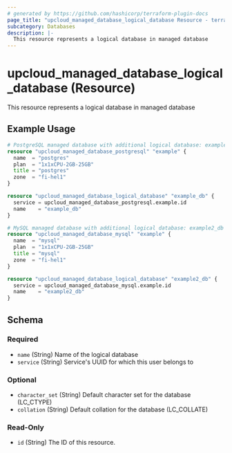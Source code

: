 ```yaml
---
# generated by https://github.com/hashicorp/terraform-plugin-docs
page_title: "upcloud_managed_database_logical_database Resource - terraform-provider-upcloud"
subcategory: Databases
description: |-
  This resource represents a logical database in managed database
---
```


# upcloud_managed_database_logical_database (Resource)

This resource represents a logical database in managed database

## Example Usage

```terraform
# PostgreSQL managed database with additional logical database: example_db 
resource "upcloud_managed_database_postgresql" "example" {
  name  = "postgres"
  plan  = "1x1xCPU-2GB-25GB"
  title = "postgres"
  zone  = "fi-hel1"
}

resource "upcloud_managed_database_logical_database" "example_db" {
  service = upcloud_managed_database_postgresql.example.id
  name    = "example_db"
}

# MySQL managed database with additional logical database: example2_db 
resource "upcloud_managed_database_mysql" "example" {
  name  = "mysql"
  plan  = "1x1xCPU-2GB-25GB"
  title = "mysql"
  zone  = "fi-hel1"
}

resource "upcloud_managed_database_logical_database" "example2_db" {
  service = upcloud_managed_database_mysql.example.id
  name    = "example2_db"
}
```

<!-- schema generated by tfplugindocs -->
## Schema

### Required

- `name` (String) Name of the logical database
- `service` (String) Service's UUID for which this user belongs to

### Optional

- `character_set` (String) Default character set for the database (LC_CTYPE)
- `collation` (String) Default collation for the database (LC_COLLATE)

### Read-Only

- `id` (String) The ID of this resource.



